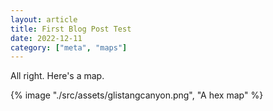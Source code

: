 ```yaml
---
layout: article
title: First Blog Post Test
date: 2022-12-11
category: ["meta", "maps"]
---
```


All right. Here's a map.

{% image "./src/assets/glistangcanyon.png", "A hex map" %}